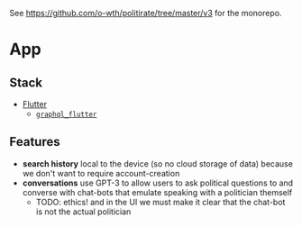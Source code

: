 See <https://github.com/o-wth/politirate/tree/master/v3> for the monorepo.

# App

## Stack

-   [Flutter](https://github.com/flutter/flutter)
    -   [`graphql_flutter`](https://github.com/zino-app/graphql-flutter)

## Features

-   **search history** local to the device (so no cloud storage of data) because we don't want to require account-creation
-   **conversations** use GPT-3 to allow users to ask political questions to and converse with chat-bots that emulate speaking with a politician themself
    - TODO: ethics! and in the UI we must make it clear that the chat-bot is not the actual politician
